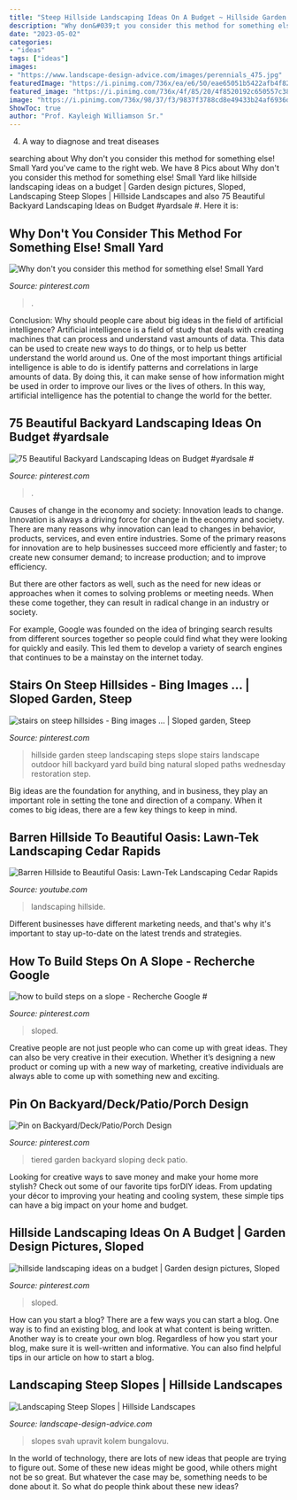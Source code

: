 ```yaml
---
title: "Steep Hillside Landscaping Ideas On A Budget ~ Hillside Garden Steep Landscaping Steps Slope Stairs Landscape Outdoor Hill Backyard Yard Build Bing Natural Sloped Paths Wednesday Restoration Step"
description: "Why don&#039;t you consider this method for something else! small yard"
date: "2023-05-02"
categories:
- "ideas"
tags: ["ideas"]
images:
- "https://www.landscape-design-advice.com/images/perennials_475.jpg"
featuredImage: "https://i.pinimg.com/736x/ea/e6/50/eae65051b5422afb4f8228bad345818f.jpg"
featured_image: "https://i.pinimg.com/736x/4f/85/20/4f8520192c650557c389306dfa3bfdb7.jpg"
image: "https://i.pinimg.com/736x/98/37/f3/9837f3788cd8e49433b24af6936de0fc.jpg"
ShowToc: true
author: "Prof. Kayleigh Williamson Sr."
---
```



4. A way to diagnose and treat diseases 

	

		
searching about Why don&#039;t you consider this method for something else! Small Yard you've came to the right web. We have 8 Pics about Why don&#039;t you consider this method for something else! Small Yard like hillside landscaping ideas on a budget | Garden design pictures, Sloped, Landscaping Steep Slopes | Hillside Landscapes and also 75 Beautiful Backyard Landscaping Ideas on Budget #yardsale #. Here it is:
		
    
## Why Don&#039;t You Consider This Method For Something Else! Small Yard

<img loading=lazy src="https://i.pinimg.com/736x/98/37/f3/9837f3788cd8e49433b24af6936de0fc.jpg" onerror="this.onerror=null;this.src='https://tse4.mm.bing.net/th?id=OIP.SN7a_W09zSwfOOUel8Pu7QHaJ3&amp;pid=15.1';" alt="Why don&#039;t you consider this method for something else! Small Yard">

_Source: pinterest.com_

>. 

	

Conclusion: Why should people care about big ideas in the field of artificial intelligence?
Artificial intelligence is a field of study that deals with creating machines that can process and understand vast amounts of data. This data can be used to create new ways to do things, or to help us better understand the world around us. One of the most important things artificial intelligence is able to do is identify patterns and correlations in large amounts of data. By doing this, it can make sense of how information might be used in order to improve our lives or the lives of others. In this way, artificial intelligence has the potential to change the world for the better.

    
## 75 Beautiful Backyard Landscaping Ideas On Budget #yardsale #

<img loading=lazy src="https://i.pinimg.com/736x/4f/85/20/4f8520192c650557c389306dfa3bfdb7.jpg" onerror="this.onerror=null;this.src='https://tse1.mm.bing.net/th?id=OIP.QzGruO0h0YOTgwj3Zr0rKgHaLF&amp;pid=15.1';" alt="75 Beautiful Backyard Landscaping Ideas on Budget #yardsale #">

_Source: pinterest.com_

>. 

	

Causes of change in the economy and society: Innovation leads to change.
Innovation is always a driving force for change in the economy and society. There are many reasons why innovation can lead to changes in behavior, products, services, and even entire industries. 
Some of the primary reasons for innovation are to help businesses succeed more efficiently and faster; to create new consumer demand; to increase production; and to improve efficiency. 

But there are other factors as well, such as the need for new ideas or approaches when it comes to solving problems or meeting needs. When these come together, they can result in radical change in an industry or society.

For example, Google was founded on the idea of bringing search results from different sources together so people could find what they were looking for quickly and easily. This led them to develop a variety of search engines that continues to be a mainstay on the internet today.

    
## Stairs On Steep Hillsides - Bing Images … | Sloped Garden, Steep

<img loading=lazy src="https://i.pinimg.com/736x/74/f6/89/74f6892296682bf83be9f23d37ed8159.jpg" onerror="this.onerror=null;this.src='https://tse4.mm.bing.net/th?id=OIP.QPcJWlZ40rg9ZMdDCH2UjwDYEg&amp;pid=15.1';" alt="stairs on steep hillsides - Bing images … | Sloped garden, Steep">

_Source: pinterest.com_

>hillside garden steep landscaping steps slope stairs landscape outdoor hill backyard yard build bing natural sloped paths wednesday restoration step. 

	

Big ideas are the foundation for anything, and in business, they play an important role in setting the tone and direction of a company. When it comes to big ideas, there are a few key things to keep in mind. 

    
## Barren Hillside To Beautiful Oasis: Lawn-Tek Landscaping Cedar Rapids

<img loading=lazy src="https://i.ytimg.com/vi/PD32z0Z-22s/maxresdefault.jpg" onerror="this.onerror=null;this.src='https://tse4.mm.bing.net/th?id=OIP.SLYzRWtREP6cQwqs3GAtKgHaEK&amp;pid=15.1';" alt="Barren Hillside to Beautiful Oasis: Lawn-Tek Landscaping Cedar Rapids">

_Source: youtube.com_

>landscaping hillside. 

	

Different businesses have different marketing needs, and that's why it's important to stay up-to-date on the latest trends and strategies.

    
## How To Build Steps On A Slope - Recherche Google #

<img loading=lazy src="https://i.pinimg.com/736x/53/47/ac/5347aca0693ef4d77292e97375fad55b.jpg" onerror="this.onerror=null;this.src='https://tse3.mm.bing.net/th?id=OIP.8trk6aoZR5IVgY0L8hg_1wHaJ3&amp;pid=15.1';" alt="how to build steps on a slope - Recherche Google #">

_Source: pinterest.com_

>sloped. 

	

Creative people are not just people who can come up with great ideas. They can also be very creative in their execution. Whether it’s designing a new product or coming up with a new way of marketing, creative individuals are always able to come up with something new and exciting.

    
## Pin On Backyard/Deck/Patio/Porch Design

<img loading=lazy src="https://i.pinimg.com/736x/eb/ca/b9/ebcab9f6137184fd28528c7ad728d2ac--sloping-garden-tiered-garden.jpg" onerror="this.onerror=null;this.src='https://tse4.mm.bing.net/th?id=OIP.W_gpJZm_Nh5h597zsQXl1gEsDU&amp;pid=15.1';" alt="Pin on Backyard/Deck/Patio/Porch Design">

_Source: pinterest.com_

>tiered garden backyard sloping deck patio. 

	

Looking for creative ways to save money and make your home more stylish? Check out some of our favorite tips forDIY ideas. From updating your décor to improving your heating and cooling system, these simple tips can have a big impact on your home and budget.

    
## Hillside Landscaping Ideas On A Budget | Garden Design Pictures, Sloped

<img loading=lazy src="https://i.pinimg.com/736x/ea/e6/50/eae65051b5422afb4f8228bad345818f.jpg" onerror="this.onerror=null;this.src='https://tse4.mm.bing.net/th?id=OIP.YLJnEnS_uzl4JCDy5vs1-AHaJ3&amp;pid=15.1';" alt="hillside landscaping ideas on a budget | Garden design pictures, Sloped">

_Source: pinterest.com_

>sloped. 

	

How can you start a blog?
There are a few ways you can start a blog. One way is to find an existing blog, and look at what content is being written. Another way is to create your own blog. Regardless of how you start your blog, make sure it is well-written and informative. You can also find helpful tips in our article on how to start a blog.

    
## Landscaping Steep Slopes | Hillside Landscapes

<img loading=lazy src="https://www.landscape-design-advice.com/images/perennials_475.jpg" onerror="this.onerror=null;this.src='https://tse3.mm.bing.net/th?id=OIP.BZ6KWJRn111NiSdFafz4XAHaFj&amp;pid=15.1';" alt="Landscaping Steep Slopes | Hillside Landscapes">

_Source: landscape-design-advice.com_

>slopes svah upravit kolem bungalovu. 

	

In the world of technology, there are lots of new ideas that people are trying to figure out. Some of these new ideas might be good, while others might not be so great. But whatever the case may be, something needs to be done about it. So what do people think about these new ideas?

